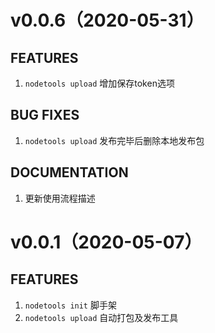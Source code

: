 # v0.0.6（2020-05-31）
## FEATURES
1. `nodetools upload` 增加保存token选项

## BUG FIXES
1. `nodetools upload` 发布完毕后删除本地发布包

## DOCUMENTATION
1. 更新使用流程描述

# v0.0.1（2020-05-07）
## FEATURES
1. `nodetools init` 脚手架
2. `nodetools upload` 自动打包及发布工具  